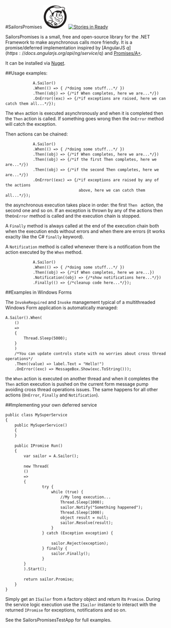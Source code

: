 #SailorsPromises         ![SailorsPromises logo](https://raw.githubusercontent.com/matteocanessa/SailorsPromises/master/SailorsPromises.png)
[![Stories in Ready](https://badge.waffle.io/matteocanessa/sailorspromises.png?label=ready&title=Ready)](https://waffle.io/matteocanessa/sailorspromises)

SailorsPromises is a small, free and open-source library for the .NET Framework to make asynchronous calls more friendly.
It is a promise/deferred implementation inspired by [AngularJS $q](https://docs.angularjs.org/api/ng/service/$q) and [Promises/A+](http://promises-aplus.github.io/promises-spec/).

It can be installed via [Nuget](https://www.nuget.org/packages/SailorsPromises/).

##Usage examples:

	            A.Sailor()
				.When(() => { /*doing some stuff...*/ })
				.Then((obj) => {/*if When completes, here we are...*/})
				.OnError((exc) => {/*if exceptions are raised, here we can catch them all...*/});
				
The `When` action is executed asynchronously and when it is completed then the `Then` action is called.
If something goes wrong then the `OnError` method will catch the exception.

Then actions can be chained:

	            A.Sailor()
				.When(() => { /*doing some stuff...*/ })
				.Then((obj) => {/*if When completes, here we are...*/})
				.Then((obj) => {/*if the first Then completes, here we are...*/})
				.Then((obj) => {/*if the second Then completes, here we are...*/})
				.OnError((exc) => {/*if exceptions are raised by any of the actions
									above, here we can catch them all...*/});

the asynchronous execution takes place in order: the first `Then ` action, the second one and so on. If an exception is thrown by any of the actions then the`OnError` method is called and the execution chain is stopped.

A `Finally` method is always called at the end of the execution chain both when the execution ends without errors and when there are errors (it works exaclty like the C# `finally` keyword).

A `Notification` method is called whenever there is a notification from the action executed by the `When` method.

	            A.Sailor()
				.When(() => { /*doing some stuff...*/ })
				.Then((obj) => {/*if When completes, here we are...})
				.Notification((obj) => {/*show notifications here...*/})
				.Finally(() => {/*cleanup code here...*/});

##Examples in Windows Forms

The `InvokeRequired` and `Invoke` management typical of a multithreaded Windows Form application is automatically managed:

	A.Sailor().When(
		()
		=>
		{
			Thread.Sleep(5000);
		}
		)
		/*You can update controls state with no worries about cross thread operations*/
		.Then((value) => label.Text = "Hello!")
		.OnError((exc) => MessageBox.Show(exc.ToString()));

the `When` action is executed on another thread and when it completes the `Then` action execution is pushed on the current form message pump avoiding cross thread operations issues.
The same happens for all other actions (`OnError`, `Finally` and `Notification`).


##Implementing your own deferred service

	public class MySuperService
	{
		public MySuperService()
		{
		}
		
		public IPromise Run()
		{
			var sailor = A.Sailor();
			
			new Thread(
			()
			=>
			{
					try {
						while (true) {
							//My long execution...	
							Thread.Sleep(1000);
							sailor.Notify("Something happened");
							Thread.Sleep(1000);
							object result = null;
							sailor.Resolve(result);
						}
					} catch (Exception exception) {
						
						sailor.Reject(exception);
					} finally {
						sailor.Finally();
					}
			}
			).Start();
			
			return sailor.Promise;
		}
	}

Simply get an `ISailor` from `A` factory object and return its `Promise`.
During the service logic execution use the `ISailor` instance to interact with the returned `IPromise` for exceptions, notifications and so on.

See the SailorsPromisesTestApp for full examples.